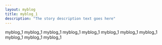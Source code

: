 ```yaml
---
layout: myblog
title: myblog_1 
description: "The story description text goes here"
---
```


myblog_1 myblog_1 myblog_1 myblog_1 myblog_1 myblog_1 myblog_1 myblog_1 myblog_1 myblog_1 myblog_1 